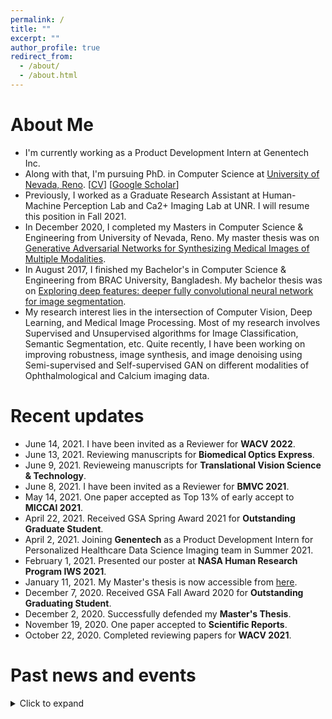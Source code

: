 ```yaml
---
permalink: /
title: ""
excerpt: ""
author_profile: true
redirect_from: 
  - /about/
  - /about.html
---
```


# About Me
* I'm currently working as a Product Development Intern at Genentech Inc.
* Along with that, I'm pursuing PhD. in Computer Science at [University of Nevada, Reno](https://www.unr.edu/). [[CV](https://sharifamit.com/files/Sharif_Amit_Kamran_CV_2021.pdf)] [[Google Scholar](https://scholar.google.com/citations?user=DW0hlZsAAAAJ)]
* Previously, I worked as a Graduate Research Assistant at Human-Machine Perception Lab and Ca2+ Imaging Lab at UNR. I will resume this position in Fall 2021.
* In December 2020,  I completed my Masters in Computer Science & Engineering from University of Nevada, Reno. My master thesis was on [Generative Adversarial Networks for Synthesizing Medical Images of Multiple Modalities](https://scholarworks.unr.edu/handle/11714/7712).
* In August 2017, I finished my Bachelor's in Computer Science & Engineering from BRAC University, Bangladesh. My bachelor thesis was on [Exploring deep features: deeper fully convolutional neural network for image segmentation](http://dspace.bracu.ac.bd/xmlui/handle/10361/8112).
* My research interest lies in the intersection of Computer Vision, Deep Learning, and Medical Image Processing. Most of my research involves Supervised and Unsupervised algorithms for Image Classification, Semantic Segmentation, etc. Quite recently, I have been working on improving robustness, image synthesis, and image denoising using Semi-supervised and Self-supervised GAN on different modalities of Ophthalmological and Calcium imaging data.

# Recent updates
* June 14, 2021. I have been invited as a Reviewer for <b>WACV 2022</b>.
* June 13, 2021. Reviewing manuscripts for  <b>Biomedical Optics Express</b>.
* June 9, 2021. Revieweing manuscripts for <b>Translational Vision Science & Technology</b>.
* June 8, 2021. I have been invited as a Reviewer for <b>BMVC 2021</b>.
* May 14, 2021. One paper accepted as Top 13% of early accept to <b>MICCAI 2021</b>.
* April 22, 2021. Received GSA Spring Award 2021 for <b>Outstanding Graduate Student</b>. 
* April 2, 2021. Joining <b>Genentech</b> as a Product Development Intern for Personalized Healthcare Data Science Imaging team in Summer 2021.
* February 1, 2021. Presented our poster at <b>NASA Human Research Program IWS 2021</b>.
* January 11, 2021. My Master's thesis is now accessible from [here](https://scholarworks.unr.edu/handle/11714/7712).
* December 7, 2020. Received GSA Fall Award 2020 for <b>Outstanding Graduating Student</b>. 
* December 2, 2020. Successfully defended my <b>Master's Thesis</b>.
* November 19, 2020. One paper accepted to <b>Scientific Reports</b>.
* October 22, 2020. Completed reviewing papers for <b>WACV 2021</b>.



# Past news and events
<details>
  <summary> Click to expand</summary>
  
  * October 10, 2020. One paper accepted to <b> ICPR 2020 </b>.
  * September 21, 2020. One paper accepted to <b>ISVC 2020</b>.
  * July 15, 2020. Completed reviewing papers for <b>BMVC 2020</b>.
  * June 12, 2020. One paper accepted to <b>Cell Calcium</b>.
  * May 15, 2020. One paper accepted to <b>IEEE ICIP 2020</b>.
  * April 26, 2020. Book chapter accepted to <b>Deep Learning Applications, Volume 2</b>.
  * December 19, 2019. We organized [Bengali.AI Computer Vision Challenge 2019](https://www.kaggle.com/c/bengaliai-cv19) with Kaggle on <b>Bengali.AI Handwritten Grapheme Classification</b>.
  * September 11, 2019. One paper accepted to <b>IEEE ICMLA 2019</b>.
  * August 1, 2019. Joining University of Nevada, Reno as a Graduate Student.
  * June 30, 2019. I left my position as a Researcher from Center for Cognitive Skill Enhancement, IUB.
  * June 30, 2019. I left SkinIQ Inc.
  * October 28, 2018. One paper accepted to <b>ICCIT 2018</b>.
  * July 23, 2018. One paper accepted to <b>SAIN 2018</b>.
  * July 6, 2018. Took an interactive session on <b>What comes after AI ?</b> at Bengali.AI CV Challange 2018 Finale and Community Meetup.
  * June 16, 2018. We organized [Bengali.AI Computer Challenge 2018](https://www.kaggle.com/c/numta) on <b>NumtaDB: Bengali Handwritten Digits</b> data-set.
  * June 1, 2018. Took a hands on workshop on <b>Deep Learning for Computer Vision</b> at IUB.
  * May 1, 2018. I joined [SkinIQ Inc.](https://www.skiniqinc.com/) as a part-time Deep Learning engineer, working remotly from Bangladesh.
  * April 1, 2018. We co-founded [Bengali.AI](https://people.bengali.ai/) with some awesome group of people.
  * July 7, 2017. Our model scored meanIOU 69% in "Semantic Segmentation" category of Pascal VOC 2012 challenge.
  * June 21, 2017. Took a workshop on <b>Advanced Micro Controller Programming for Deep Learning</b>.
  * May 15, 2017. I joined Center for Cognitive Skill Enhancement, IUB as a Researcher.
  * April 30, 2017. I finished my Bachelors in Computer Science degree from BRAC University.
  * April 4, 2017. Our model scored meanIOU 68.1% in "Semantic Segmentation" category of Pascal VOC 2012 challenge.
</details>
